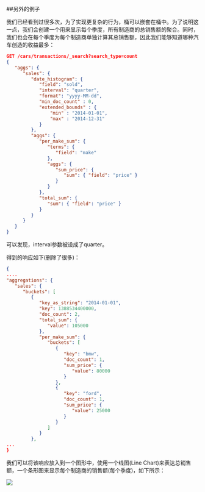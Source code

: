 ##另外的例子

我们已经看到过很多次，为了实现更复杂的行为，桶可以嵌套在桶中。为了说明这一点，我们会创建一个用来显示每个季度，所有制造商的总销售额的聚合。同时，我们也会在每个季度为每个制造商单独计算其总销售额，因此我们能够知道哪种汽车创造的收益最多：

```json
GET /cars/transactions/_search?search_type=count
{
   "aggs": {
      "sales": {
         "date_histogram": {
            "field": "sold",
            "interval": "quarter", 
            "format": "yyyy-MM-dd",
            "min_doc_count" : 0,
            "extended_bounds" : {
                "min" : "2014-01-01",
                "max" : "2014-12-31"
            }
         },
         "aggs": {
            "per_make_sum": {
               "terms": {
                  "field": "make"
               },
               "aggs": {
                  "sum_price": {
                     "sum": { "field": "price" } 
                  }
               }
            },
            "total_sum": {
               "sum": { "field": "price" } 
            }
         }
      }
   }
}
```

可以发现，interval参数被设成了quarter。

得到的响应如下(删除了很多)：

```json
{
....
"aggregations": {
   "sales": {
      "buckets": [
         {
            "key_as_string": "2014-01-01",
            "key": 1388534400000,
            "doc_count": 2,
            "total_sum": {
               "value": 105000
            },
            "per_make_sum": {
               "buckets": [
                  {
                     "key": "bmw",
                     "doc_count": 1,
                     "sum_price": {
                        "value": 80000
                     }
                  },
                  {
                     "key": "ford",
                     "doc_count": 1,
                     "sum_price": {
                        "value": 25000
                     }
                  }
               ]
            }
         },
...
}
```

我们可以将该响应放入到一个图形中，使用一个线图(Line Chart)来表达总销售额，一个条形图来显示每个制造商的销售额(每个季度)，如下所示：

![](http://www.elasticsearch.org/guide/en/elasticsearch/guide/current/images/elas_29in02.png)